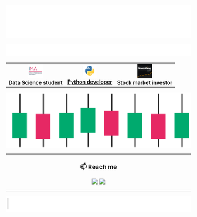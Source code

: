 <div align="center">

<p align="center">
  <img src="assets/welcome.svg" alt="Hi there, welcome to my GitHub" />
</p>

<img src="assets/snake_banner.gif" width="515" />

<table>
  <tr>
    <td align="center">
      <img src="assets/ima.png" width="40" /><br>
      <a href="https://www.uco.fr/fr/formations/sciences/bachelor-business-data-science" target="_blank" >
      <b>Data Science student</b>
    </td>
    <td align="center">
      <img src="assets/python.png" width="40" /><br>
      <a href="https://www.jetbrains.com/fr-fr/pycharm/" target="_blank" >
      <b>Python developer</b>
    </td>
    <td align="center">
      <a href="https://www.investing.com/" target="_blank" >
      <img src="assets/investing.png" width="40" /><br>
      <b>Stock market investor</b>
    </td>
  </tr>
</table>


<img src="assets/stock_banner.gif" width="515" height="150" />

---

### 📫 Reach me  
<a href="https://www.linkedin.com/in/axel-bouchaud-roche-692743359/" target="_blank">
  <img src="https://img.shields.io/badge/LinkedIn-0A66C2?style=for-the-badge&logo=linkedin&logoColor=white"/>
</a>
<a href="mailto:axelbouchaudroche@gmail.com">
  <img src="https://img.shields.io/badge/Email-D14836?style=for-the-badge&logo=gmail&logoColor=white"/>
</a>

---
<img src="assets/python_line.gif" width="600" />
</div>
